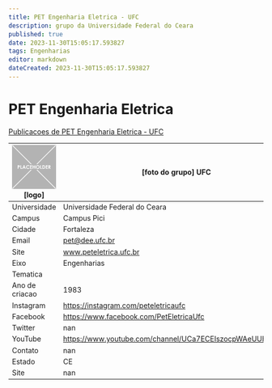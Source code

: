 ```yaml
---
title: PET Engenharia Eletrica - UFC
description: grupo da Universidade Federal do Ceara
published: true
date: 2023-11-30T15:05:17.593827
tags: Engenharias
editor: markdown
dateCreated: 2023-11-30T15:05:17.593827
---
```


# PET Engenharia Eletrica

[Publicacoes de PET Engenharia Eletrica - UFC](/atividade/64PETEngenhariaEletricaUFC/feed)

| ![placeholder.png](/placeholder.png) [logo] | [foto do grupo] UFC         |
| ------------------------------------------- | ------------------------------------------------- |
| Universidade                                | Universidade Federal do Ceara      |
| Campus                                      | Campus Pici            |
| Cidade                                      | Fortaleza             |
| Email                                       | pet@dee.ufc.br             |
| Site                                        | www.peteletrica.ufc.br              |
| Eixo                                        | Engenharias              |
| Tematica                                    |           |
| Ano de criacao                              | 1983        |
| Instagram                                   | https://instagram.com/peteletricaufc         |
| Facebook                                    | https://www.facebook.com/PetEletricaUfc          |
| Twitter                                     | nan           |
| YouTube                                     | https://www.youtube.com/channel/UCa7ECEIszocpWAeUUHPtZWg           |
| Contato                                     | nan         |
| Estado                                      |  CE            |
| Site                                        | nan |
